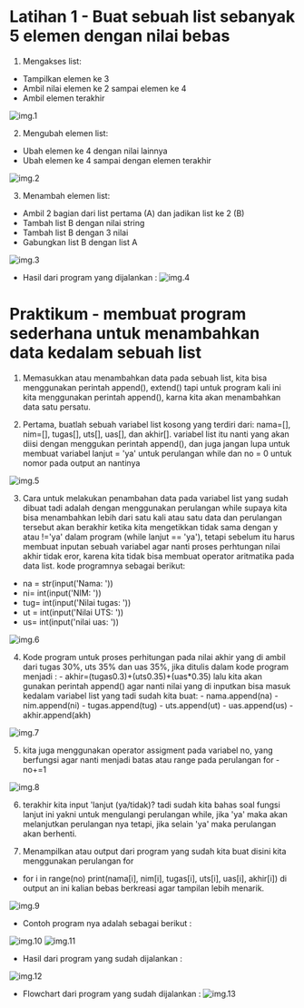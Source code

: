 # Latihan 1 - Buat sebuah list sebanyak 5 elemen dengan nilai bebas

1. Mengakses list:

- Tampilkan elemen ke 3
- Ambil nilai elemen ke 2 sampai elemen ke 4
- Ambil elemen terakhir

![img.1](Screenshot/1.png)

2.  Mengubah elemen list:

- Ubah elemen ke 4 dengan nilai lainnya
- Ubah elemen ke 4 sampai dengan elemen terakhir

![img.2](Screenshot/2.png)

3. Menambah elemen list:

- Ambil 2 bagian dari list pertama (A) dan jadikan list ke 2 (B)
- Tambah list B dengan nilai string
- Tambah list B dengan 3 nilai
- Gabungkan list B dengan list A

![img.3](Screenshot/3.png)

- Hasil dari program yang dijalankan :
![img.4](Screenshot/4.png)

# Praktikum - membuat program sederhana untuk menambahkan data kedalam sebuah list

1. Memasukkan atau menambahkan data pada sebuah list, kita bisa menggunakan perintah append(), extend() tapi untuk program kali ini kita menggunakan perintah append(), karna kita akan menambahkan data satu persatu.

2. Pertama, buatlah sebuah variabel list kosong yang terdiri dari: nama=[], nim=[], tugas[], uts[], uas[], dan akhir[]. variabel list itu nanti yang akan diisi dengan menggukan perintah append(), dan juga jangan lupa untuk membuat variabel lanjut = 'ya' untuk perulangan while dan no = 0 untuk nomor pada output an nantinya

![img.5](Screenshot/5.png)

3. Cara untuk melakukan penambahan data pada variabel list yang sudah dibuat tadi adalah dengan menggunakan perulangan while supaya kita bisa menambahkan lebih dari satu kali atau satu data dan perulangan tersebut akan berakhir ketika kita mengetikkan tidak sama dengan y atau !='ya' dalam program (while lanjut == 'ya'), tetapi sebelum itu harus membuat inputan sebuah variabel agar nanti proses perhtungan nilai akhir tidak eror, karena kita tidak bisa membuat operator aritmatika pada data list. kode programnya sebagai berikut:
- na = str(input('Nama: '))
- ni= int(input('NIM: '))
- tug= int(input('Nilai tugas: '))
- ut = int(input('Nilai UTS: '))
- us= int(input('nilai uas: '))

![img.6](Screenshot/6.png)

4. Kode program untuk proses perhitungan pada nilai akhir yang di ambil dari tugas 30%, uts 35% dan uas 35%, jika ditulis dalam kode program menjadi : - akhir=(tugas0.3)+(uts0.35)+(uas*0.35) lalu kita akan gunakan perintah append() agar nanti nilai yang di inputkan bisa masuk kedalam variabel list yang tadi sudah kita buat: - nama.append(na) - nim.append(ni) - tugas.append(tug) - uts.append(ut) - uas.append(us) - akhir.append(akh)

![img.7](Screenshot/7.png)

5. kita juga menggunakan operator assigment pada variabel no, yang berfungsi agar nanti menjadi batas atau range pada perulangan for - no+=1

![img.8](Screenshot/8.png)

6. terakhir kita input 'lanjut (ya/tidak)? tadi sudah kita bahas soal fungsi lanjut ini yakni untuk mengulangi perulangan while, jika 'ya' maka akan melanjutkan perulangan nya tetapi, jika selain 'ya' maka perulangan akan berhenti.

7. Menampilkan atau output dari program yang sudah kita buat disini kita menggunakan perulangan for

- for i in range(no) print(nama[i], nim[i], tugas[i], uts[i], uas[i], akhir[i]) di output an ini kalian bebas berkreasi agar tampilan lebih menarik.

![img.9](Screenshot/9.png)

- Contoh program nya adalah sebagai berikut :

![img.10](Screenshot/10.png)
![img.11](Screenshot/9.png)

- Hasil dari program yang sudah dijalankan :

![img.12](Screenshot/11.png)

- Flowchart dari program yang sudah dijalankan :
![img.13](Screenshot/12.png)